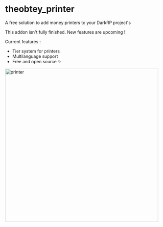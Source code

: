 # theobtey_printer
A free solution to add money printers to your DarkRP project's

This addon isn't fully finished. New features are upcoming !

Current features :
- Tier system for printers
- Multilanguage support
- Free and open source ✨

<img src="https://i.imgur.com/4mPVsGk.png"
     alt="printer"
     style="width: 500px; height: 500px;" />
